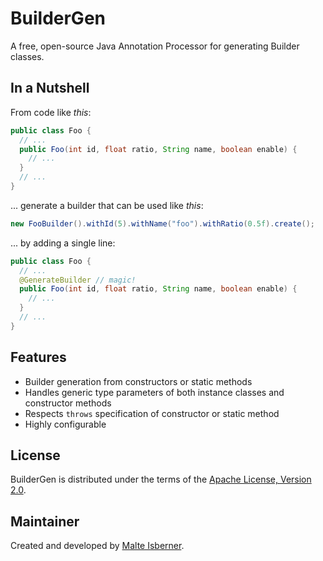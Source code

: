 BuilderGen
==========
A free, open-source Java Annotation Processor for generating Builder classes.

## In a Nutshell
From code like *this*:
```java
public class Foo {
  // ...
  public Foo(int id, float ratio, String name, boolean enable) {
    // ...
  }
  // ...
}
```
... generate a builder that can be used like *this*:
```java
new FooBuilder().withId(5).withName("foo").withRatio(0.5f).create();
```
... by adding a single line:
```java
public class Foo {
  // ...
  @GenerateBuilder // magic!
  public Foo(int id, float ratio, String name, boolean enable) {
    // ...
  }
  // ...
}
```

## Features
* Builder generation from constructors or static methods
* Handles generic type parameters of both instance classes and constructor methods
* Respects `throws` specification of constructor or static method
* Highly configurable

## License
BuilderGen is distributed under the terms of the [Apache License, Version 2.0](http://www.apache.org/licenses/LICENSE-2.0).

## Maintainer
Created and developed by [Malte Isberner](https://github.com/misberner).
